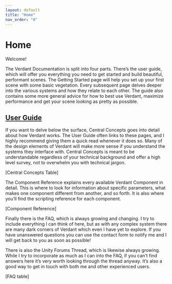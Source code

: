 ```yaml
---
layout: default
title: "Home"
nav_order: "0"
---
```


# Home

Welcome! 

The Verdant Documentation is split into four parts. There’s the user guide, which will offer you everything you need to get started and build beautiful, performant scenes. The Getting Started page will help you set up your first scene with some basic vegetation. Every subsequent page delves deeper into the various systems and how they relate to each other. 
The guide also contains some more general advice for how to best use Verdant, maximize performance and get your scene looking as pretty as possible. 

## [User Guide](UserGuide/index)

If you want to delve below the surface, Central Concepts goes into detail about how Verdant works. The User Guide often links to these pages, and I highly recommend giving them a quick read whenever it does so. Many of the design elements of Verdant will make more sense if you understand the systems they interface with. Central Concepts is meant to be understandable regardless of your technical background and offer a high level survey, not to overwhelm you with technical jargon. 

[Central Concepts Table]

The Component Reference explains every available Verdant Component in detail. This is where to look for information about specific parameters, what makes one component different from another, and so forth. It is also where you’ll find the scripting reference for each component. 

[Component Reference]

Finally there is the FAQ, which is always growing and changing. I try to include everything I can think of here, but as with any complex system there are many dark corners of Verdant which even I have yet to explore. If you have unanswered questions you can use the contact form to notify me and I will get back to you as soon as possible! 

There is also the Unity Forums Thread, which is likewise always growing. While I try to incorporate as much as I can into the FAQ, if you can’t find answers here it’s very worth looking through the thread anyway. It’s also a good way to get in touch with both me and other experienced users.

[FAQ table]